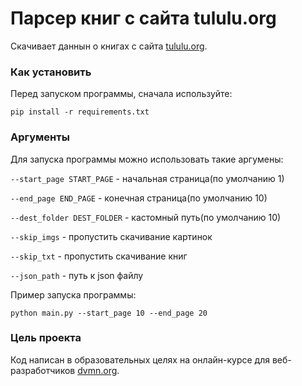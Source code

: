 # Парсер книг с сайта tululu.org

Скачивает даннын о книгах с сайта [tululu.org](https://tululu.org/).

### Как установить

Перед запуском программы, сначала используйте:

`pip install -r requirements.txt`

### Аргументы

Для запуска программы можно использовать такие аргумены:

`--start_page START_PAGE` - начальная страница(по умолчанию 1)

`--end_page END_PAGE` - конечная страница(по умолчанию 10)

`--dest_folder DEST_FOLDER` - кастомный путь(по умолчанию 10)

`--skip_imgs` - пропустить скачивание картинок

`--skip_txt` - пропустить скачивание книг

`--json_path` - путь к json файлу


Пример запуска программы:

`python main.py --start_page 10 --end_page 20`

### Цель проекта

Код написан в образовательных целях на онлайн-курсе для веб-разработчиков [dvmn.org](https://dvmn.org/).